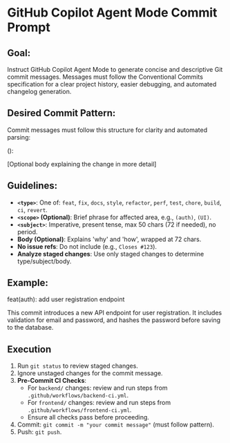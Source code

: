 # GitHub Copilot Agent Mode Commit Prompt

## Goal:

Instruct GitHub Copilot Agent Mode to generate concise and descriptive Git commit messages. Messages must follow the Conventional Commits specification for a clear project history, easier debugging, and automated changelog generation.

## Desired Commit Pattern:

Commit messages must follow this structure for clarity and automated parsing:

():

[Optional body explaining the change in more detail]

## Guidelines:

- **`<type>`**: One of: `feat`, `fix`, `docs`, `style`, `refactor`, `perf`, `test`, `chore`, `build`, `ci`, `revert`.
- **`<scope>` (Optional)**: Brief phrase for affected area, e.g., `(auth)`, `(UI)`.
- **`<subject>`**: Imperative, present tense, max 50 chars (72 if needed), no period.
- **Body (Optional)**: Explains 'why' and 'how', wrapped at 72 chars.
- **No issue refs**: Do not include (e.g., `Closes #123`).
- **Analyze staged changes**: Use only staged changes to determine type/subject/body.

## Example:

feat(auth): add user registration endpoint

This commit introduces a new API endpoint for user registration.
It includes validation for email and password, and hashes the password before saving to the database.

## Execution

1. Run `git status` to review staged changes.
2. Ignore unstaged changes for the commit message.
3. **Pre-Commit CI Checks**:
   - For `backend/` changes: review and run steps from `.github/workflows/backend-ci.yml`.
   - For `frontend/` changes: review and run steps from `.github/workflows/frontend-ci.yml`.
   - Ensure all checks pass before proceeding.
4. Commit: `git commit -m "your commit message"` (must follow pattern).
5. Push: `git push`.
